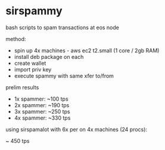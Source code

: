 # sirspammy
bash scripts to spam transactions at eos node

method:  
* spin up 4x machines - aws ec2 t2.small (1 core / 2gb RAM)
* install deb package on each
* create wallet
* import priv key
* execute spammy with same xfer to/from


prelim results

- 1x spammer: ~100 tps
- 2x spammer: ~190 tps
- 3x spammer: ~250 tps
- 4x spammer: ~330 tps


using sirspamalot with 6x per on 4x machines (24 procs):

~ 450 tps

